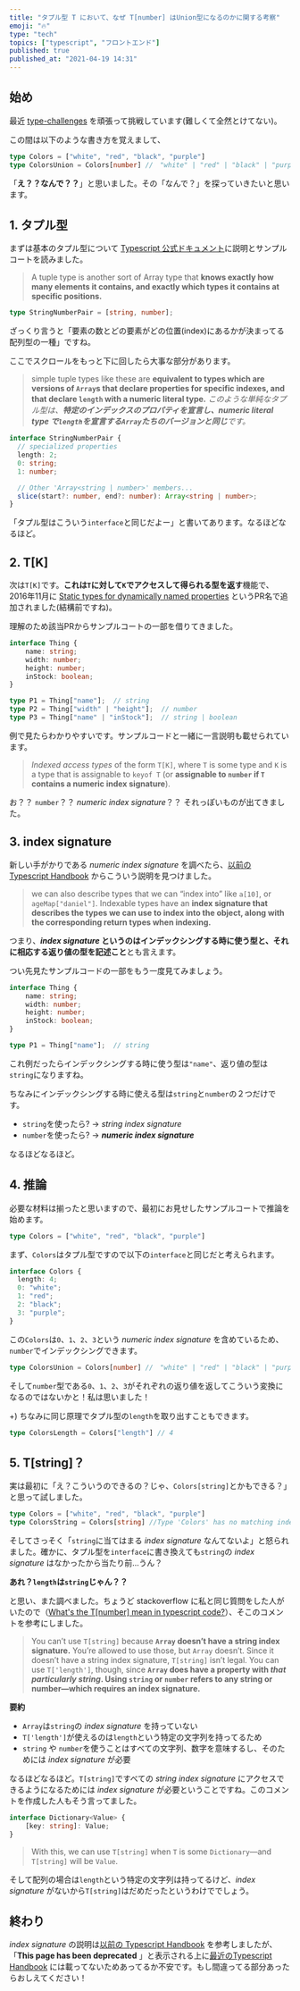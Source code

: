 ```yaml
---
title: "タプル型 T において、なぜ T[number] はUnion型になるのかに関する考察"
emoji: "🔥"
type: "tech"
topics: ["typescript", "フロントエンド"]
published: true
published_at: "2021-04-19 14:31"
---
```


## 始め

最近 [type-challenges](https://github.com/type-challenges/type-challenges) を頑張って挑戦しています(難しくて全然とけてない)。

この間は以下のような書き方を覚えまして、

```typescript
type Colors = ["white", "red", "black", "purple"]
type ColorsUnion = Colors[number] //　"white" | "red" | "black" | "purple"
```
「**え？？なんで？？**」と思いました。その「なんで？」を探っていきたいと思います。

## 1. タプル型

まずは基本のタプル型について [Typescript 公式ドキュメント](https://www.typescriptlang.org/docs/handbook/2/objects.html#tuple-types)に説明とサンプルコートを読みました。

> A tuple type is another sort of Array type that **knows exactly how many elements it contains, and exactly which types it contains at specific positions.**

```typescript
type StringNumberPair = [string, number];
```

ざっくり言うと「要素の数とどの要素がどの位置(index)にあるかが決まってる配列型の一種」ですね。

ここでスクロールをもっと下に回したら大事な部分があります。

>simple tuple types like these are **equivalent to types which are versions of `Array`s that declare properties for specific indexes, and that declare `length` with a numeric literal type.**
>*このような単純なタプル型は、**特定のインデックスのプロパティを宣言し、numeric literal type で`length`を宣言する`Array`たちのバージョンと同じ**です。*

```typescript
interface StringNumberPair {
  // specialized properties
  length: 2;
  0: string;
  1: number;

  // Other 'Array<string | number>' members...
  slice(start?: number, end?: number): Array<string | number>;
}
```

「タプル型はこういう`interface`と同じだよー」と書いてあります。なるほどなるほど。


## 2. T[K]

次は`T[K]`です。**これは`T`に対して`K`でアクセスして得られる型を返す**機能で、2016年11月に [Static types for dynamically named properties](https://github.com/Microsoft/TypeScript/pull/11929) というPR名で追加されました(結構前ですね)。

理解のため該当PRからサンプルコートの一部を借りてきました。

```typescript
interface Thing {
    name: string;
    width: number;
    height: number;
    inStock: boolean;
}

type P1 = Thing["name"];  // string
type P2 = Thing["width" | "height"];  // number
type P3 = Thing["name" | "inStock"];  // string | boolean
```

例で見たらわかりやすいです。サンプルコードと一緒に一言説明も載せられています。

> *Indexed access types* of the form `T[K]`, where `T` is some type and `K` is a type that is assignable to `keyof T` (or **assignable to `number` if `T` contains a numeric index signature**).

お？？ `number`？？ *numeric index signature*？？ それっぽいものが出てきました。

## 3. index signature

新しい手がかりである *numeric index signature* を調べたら、[以前の Typescript Handbook](https://www.typescriptlang.org/docs/handbook/interfaces.html#indexable-types) からこういう説明を見つけました。

>we can also describe types that we can “index into” like `a[10]`, or `ageMap["daniel"]`. Indexable types have an **index signature that describes the types we can use to index into the object, along with the corresponding return types when indexing.**

つまり、***index signature* というのはインデックシングする時に使う型と、それに相応する返り値の型を記述こと**とも言えます。

つい先見たサンプルコードの一部をもう一度見てみましょう。
```typescript
interface Thing {
    name: string;
    width: number;
    height: number;
    inStock: boolean;
}

type P1 = Thing["name"];  // string
```
これ例だったらインデックシングする時に使う型は`"name"`、返り値の型は`string`になりますね。

ちなみにインデックシングする時に使える型は`string`と`number`の２つだけです。

- `string`を使ったら? → *string index signature*
- `number`を使ったら? → ***numeric index signature***

なるほどなるほど。

## 4. 推論

必要な材料は揃ったと思いますので、最初にお見せしたサンプルコートで推論を始めます。
```typescript
type Colors = ["white", "red", "black", "purple"]
```
まず、`Colors`はタプル型ですので以下の`interface`と同じだと考えられます。
```typescript
interface Colors {
  length: 4;
  0: "white";
  1: "red";
  2: "black";
  3: "purple";
}
```
この`Colors`は`0`、`1`、`2`、`3`という *numeric index signature* を含めているため、`number`でインデックシングできます。
```typescript
type ColorsUnion = Colors[number] //　"white" | "red" | "black" | "purple"
```
そして`number`型である`0`、`1`、`2`、`3`がそれぞれの返り値を返してこういう変換になるのではないかと！私は思いました！

+) ちなみに同じ原理でタプル型の`length`を取り出すこともできます。
```typescript
type ColorsLength = Colors["length"] // 4
```

## 5. T[string]？

実は最初に「え？こういうのできるの？じゃ、`Colors[string]`とかもできる？」と思って試しました。

```typescript
type Colors = ["white", "red", "black", "purple"]
type ColorsString = Colors[string] //Type 'Colors' has no matching index signature for type 'string'
```

そしてさっそく「`string`に当てはまる *index signature* なんてないよ」と怒られました。確かに、タプル型を`interface`に書き換えても`string`の *index signature* はなかったから当たり前…うん？

**あれ？`length`は`string`じゃん？？**

と思い、また調べました。ちょうど stackoverflow に私と同じ質問をした人がいたので（[What's the T[number] mean in typescript code?](https://stackoverflow.com/questions/59187941/whats-the-tnumber-mean-in-typescript-code)）、そこのコメントを参考にしました。

>You can’t use `T[string]` because **`Array` doesn’t have a string index signature.** You’re allowed to use those, but `Array` doesn’t. Since it doesn’t have a string index signature, `T[string]` isn’t legal. You can use `T['length']`, though, since **`Array` does have a property with *that particularly string*. Using `string` or `number` refers to any string or number—which requires an index signature.**

**要約**

- `Array`は`string`の *index signature* を持っていない
- `T['length']`が使えるのは`length`という特定の文字列を持ってるため
- `string` や `number`を使うことはすべての文字列、数字を意味するし、そのためには *index signature* が必要

なるほどなるほど。`T[string]`ですべての *string index signature* にアクセスできるようになるためには *index signature* が必要ということですね。このコメントを作成した人もそう言ってました。
```typescript
interface Dictionary<Value> {
    [key: string]: Value;
}
```
>With this, we can use `T[string]` when `T` is some `Dictionary`—and `T[string]` will be `Value`.

そして配列の場合は`length`という特定の文字列は持ってるけど、*index signature* がないから`T[string]`はだめだったというわけででしょう。

## 終わり
*index signature* の説明は[以前の Typescript Handbook](https://www.typescriptlang.org/docs/handbook/interfaces.html#indexable-types) を参考しましたが、「**This page has been deprecated** 」と表示される上に[最近のTypescript Handbook](https://www.typescriptlang.org/docs/handbook/2/objects.html) には載ってないためあってるか不安です。もし間違ってる部分あったらおしえてください！

